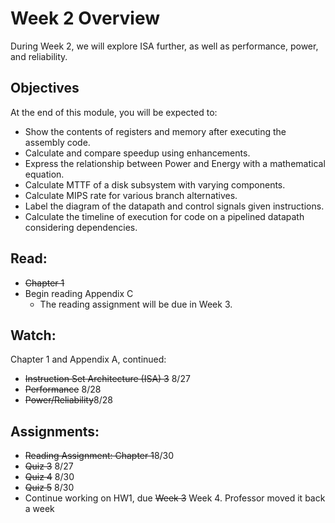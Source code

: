 # Week 2 Overview

During Week 2, we will explore ISA further, as well as performance, power, and reliability.

## Objectives
At the end of this module, you will be expected to:
- Show the contents of registers and memory after executing the assembly code.
- Calculate and compare speedup using enhancements.
- Express the relationship between Power and Energy with a mathematical equation.
- Calculate MTTF of a disk subsystem with varying components.
- Calculate MIPS rate for various branch alternatives.
- Label the diagram of the datapath and control signals given instructions.
- Calculate the timeline of execution for code on a pipelined datapath considering dependencies.

## Read:
- ~~Chapter 1~~
- Begin reading Appendix C
  - The reading assignment will be due in Week 3.

## Watch:
Chapter 1 and Appendix A, continued:
- ~~Instruction Set Architecture (ISA) 3~~ 8/27
- ~~Performance~~ 8/28
- ~~Power/Reliability~~8/28

## Assignments:
- ~~Reading Assignment: Chapter 1~~8/30
- ~~Quiz 3~~ 8/27
- ~~Quiz 4~~ 8/30
- ~~Quiz 5~~ 8/30
- Continue working on HW1, due ~~Week 3~~ Week 4. Professor moved it back a week
